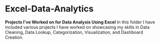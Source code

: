# Excel-Data-Analytics
**Projects I've Worked on for Data Analysis Using Excel**
In this folder I have included various projects I have worked on showcasing my skills in Data Cleaning, Data Lookup, Categorization, Visualization, and Dashboard Creation.
